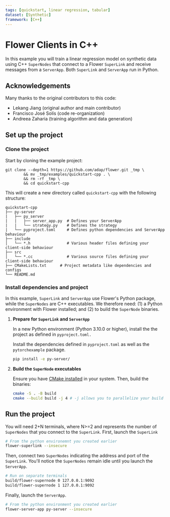```yaml
---
tags: [quickstart, linear regression, tabular]
dataset: [Synthetic]
framework: [C++]
---
```


# Flower Clients in C++

In this example you will train a linear regression model on synthetic data using C++ `SuperNodes` that connect to a Flower `SuperLink` and receive messages from a `ServerApp`. Both `SuperLink` and `ServerApp` run in Python.

## Acknowledgements

Many thanks to the original contributors to this code:

- Lekang Jiang (original author and main contributor)
- Francisco José Solís (code re-organization)
- Andreea Zaharia (training algorithm and data generation)

## Set up the project

### Clone the project

Start by cloning the example project:

```shell
git clone --depth=1 https://github.com/adap/flower.git _tmp \
        && mv _tmp/examples/quickstart-cpp . \
        && rm -rf _tmp \
        && cd quickstart-cpp
```

This will create a new directory called `quickstart-cpp` with the following structure:

```shell
quickstart-cpp
├── py-server
|   ├── py_server
|   |   ├── server_app.py  # Defines your ServerApp
|   |   └── strategy.py    # Defines the strategy
|   └── pyproject.toml     # Defines python dependencies and ServerApp behaviour
├── include
│   └── *.h                # Various header files defining your client-side behaviour
├── src
│   └── *.cc               # Various source files defining your client-side behaviour
├── CMakeLists.txt      # Project metadata like dependencies and configs
└── README.md
```

### Install dependencies and project

In this example, `SuperLink` and `ServerApp` use Flower's Python package, while the `SuperNodes` are C++ executables. We therefore need: (1) a Python environment with Flower installed; and (2) to build the `SuperNode` binaries.

1. **Prepare for `SuperLink` and `ServerApp`**

    In a new Python environment (Python 3.10.0 or higher), install the the project as defined in `pyproject.toml.`

    Install the dependencies defined in `pyproject.toml` as well as the `pytorchexample` package.

    ```bash
    pip install -e py-server/
    ```
2. **Build the `SuperNode` executables**

    Ensure you have [CMake installed](https://cliutils.gitlab.io/modern-cmake/chapters/intro/installing.html) in your system. Then, build the binaries:

    ```bash
    cmake -S . -B build
    cmake --build build -j 4 # -j allows you to parallelize your build
    ```

## Run the project

You will need 2+N terminals, where N>=2 and represents the number of `SuperNodes` that you connect to the `SuperLink`. First, launch the `SuperLink`

```bash
# From the python environemnt you created earlier
flower-superlink --insecure
```

Then, connect two `SuperNodes` indicating the address and port of the `SuperLink`. You'll notice the `SuperNodes` remain idle until you launch the `ServerApp`.

```bash
# Run on separate terminals
build/flower-supernode 0 127.0.0.1:9092
build/flower-supernode 1 127.0.0.1:9092
```

Finally, launch the `ServerApp`. 

```bash
# From the python environment you created earlier
flower-server-app py-server --insecure
```
